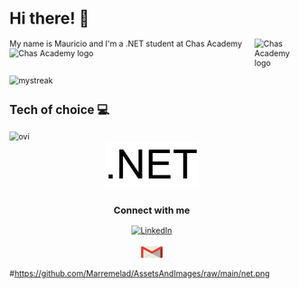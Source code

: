 # Hi there! 👋
<a href= "https://chasacademy.se/program/fullstackutvecklare-net" target="blank">
<img src="https://user-images.githubusercontent.com/113366808/224336356-c09c9402-9e83-44f3-a870-8bae1bf2d7d0.svg" width ="70" height="70" alt="Chas Academy logo" align="right">
</a>
<p align="left">My name is Mauricio and I'm a .NET student at Chas Academy <img src="https://user-images.githubusercontent.com/113366808/224347548-c069f9ed-aee0-4f73-bf95-a4784774941e.svg" width ="20" height="20" alt="Chas Academy logo"></p> 
</br>

<img src="https://github-readme-streak-stats.herokuapp.com/?user=Marremelad&theme=tokyonight" alt="mystreak"/> 

## Tech of choice 💻
<div align="left">
  <img src="https://github-readme-stats.vercel.app/api/top-langs?username=Marremelad&show_icons=true&locale=en&layout=compact&theme=tokyonight" alt="ovi" />
</div>

<div align="center">
  <img src="https://github.com/Marremelad/AssetsAndImages/raw/main/net.png" alt=".NET" style="vertical-align: middle;"/>
</div>

##
<h3 align="center">Connect with me</h3>
<p align="center">
  <a href="https://www.linkedin.com/in/mauricio-corte-343a6a22a/" target="blank">
    <img src="https://raw.githubusercontent.com/rahuldkjain/github-profile-readme-generator/master/src/images/icons/Social/linked-in-alt.svg" alt="LinkedIn" height="30" width="40" style="vertical-align: middle; margin-bottom: 15px;" />
  </a>
  <br /> <!-- Line break for stacking -->
  <a href="mailto:Corte.Mauricio98@gmail.com">
    <img src="https://raw.githubusercontent.com/Marremelad/Marremelad/main/images/1fb17d5e441f092dab10b355c3522b70.png" alt="Email" height="30" width="40" style="vertical-align: middle;" />
  </a>
</p>

#https://github.com/Marremelad/AssetsAndImages/raw/main/net.png